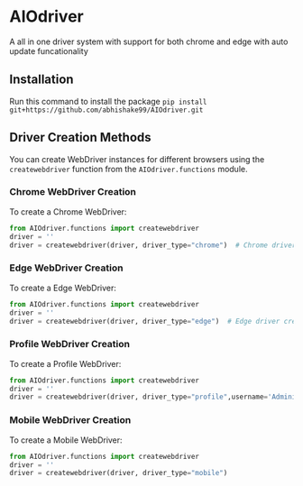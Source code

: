 # AIOdriver
A all in one driver system with support for both chrome and edge with auto update funcationality

## Installation

Run this command to install the package `pip install git+https://github.com/abhishake99/AIOdriver.git`

## Driver Creation Methods

You can create WebDriver instances for different browsers using the `createwebdriver` function from the `AIOdriver.functions` module.


### Chrome WebDriver Creation

To create a Chrome WebDriver:

```python
from AIOdriver.functions import createwebdriver
driver = ''
driver = createwebdriver(driver, driver_type="chrome")  # Chrome driver creation
```

### Edge WebDriver Creation

To create a Edge WebDriver:

```python
from AIOdriver.functions import createwebdriver
driver = ''
driver = createwebdriver(driver, driver_type="edge")  # Edge driver creation
```

### Profile WebDriver Creation

To create a Profile WebDriver:

```python
from AIOdriver.functions import createwebdriver
driver = ''
driver = createwebdriver(driver, driver_type="profile",username='Administrator',profile_directory='Default')  
```

### Mobile WebDriver Creation

To create a Mobile WebDriver:

```python
from AIOdriver.functions import createwebdriver
driver = ''
driver = createwebdriver(driver, driver_type="mobile")  
```